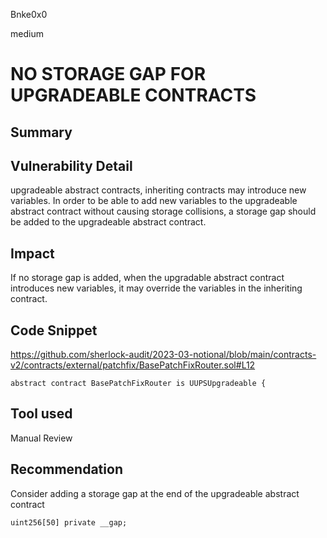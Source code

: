 Bnke0x0

medium

# NO STORAGE GAP FOR UPGRADEABLE CONTRACTS

## Summary

## Vulnerability Detail
 upgradeable abstract contracts, inheriting contracts may introduce new variables. In order to be able to add new variables to the upgradeable abstract contract without causing storage collisions, a storage gap should be added to the upgradeable abstract contract.

## Impact
If no storage gap is added, when the upgradable abstract contract introduces new variables, it may override the variables in the inheriting contract.

## Code Snippet
https://github.com/sherlock-audit/2023-03-notional/blob/main/contracts-v2/contracts/external/patchfix/BasePatchFixRouter.sol#L12

```solidity
abstract contract BasePatchFixRouter is UUPSUpgradeable {
```
## Tool used

Manual Review

## Recommendation
Consider adding a storage gap at the end of the upgradeable abstract contract

```solidity
uint256[50] private __gap;
```